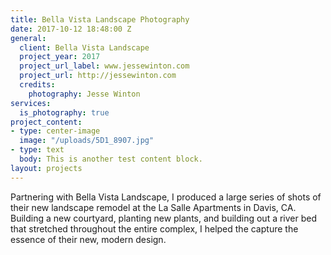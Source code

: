```yaml
---
title: Bella Vista Landscape Photography
date: 2017-10-12 18:48:00 Z
general:
  client: Bella Vista Landscape
  project_year: 2017
  project_url_label: www.jessewinton.com
  project_url: http://jessewinton.com
  credits:
    photography: Jesse Winton
services:
  is_photography: true
project_content:
- type: center-image
  image: "/uploads/5D1_8907.jpg"
- type: text
  body: This is another test content block.
layout: projects
---
```


Partnering with Bella Vista Landscape, I produced a large series of shots of their new landscape remodel at the La Salle Apartments in Davis, CA. Building a new courtyard, planting new plants, and building out a river bed that stretched throughout the entire complex, I helped the capture the essence of their new, modern design. 
